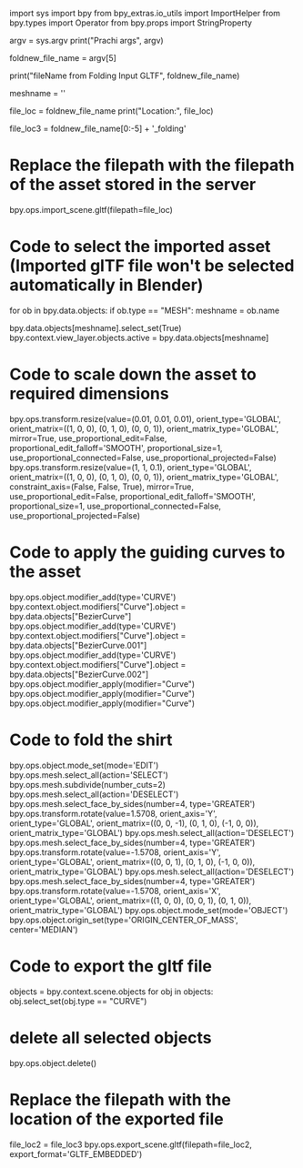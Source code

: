 import sys
import bpy
from bpy_extras.io_utils import ImportHelper
from bpy.types import Operator
from bpy.props import StringProperty

argv = sys.argv
print("Prachi args", argv)

foldnew_file_name = argv[5]

print("fileName from Folding Input GLTF", foldnew_file_name)

meshname = ''

file_loc = foldnew_file_name
print("Location:", file_loc)

file_loc3 = foldnew_file_name[0:-5] + '_folding'

# Replace the filepath with the filepath of the asset stored in the server
bpy.ops.import_scene.gltf(filepath=file_loc)

# Code to select the imported asset (Imported glTF file won't be selected automatically in Blender)
for ob in bpy.data.objects:
    if ob.type == "MESH":
        meshname = ob.name

bpy.data.objects[meshname].select_set(True)
bpy.context.view_layer.objects.active = bpy.data.objects[meshname]

# Code to scale down the asset to required dimensions
bpy.ops.transform.resize(value=(0.01, 0.01, 0.01), orient_type='GLOBAL', orient_matrix=((1, 0, 0), (0, 1, 0), (0, 0, 1)), orient_matrix_type='GLOBAL', mirror=True, use_proportional_edit=False, proportional_edit_falloff='SMOOTH', proportional_size=1, use_proportional_connected=False, use_proportional_projected=False)
bpy.ops.transform.resize(value=(1, 1, 0.1), orient_type='GLOBAL', orient_matrix=((1, 0, 0), (0, 1, 0), (0, 0, 1)), orient_matrix_type='GLOBAL', constraint_axis=(False, False, True), mirror=True, use_proportional_edit=False, proportional_edit_falloff='SMOOTH', proportional_size=1, use_proportional_connected=False, use_proportional_projected=False)

# Code to apply the guiding curves to the asset
bpy.ops.object.modifier_add(type='CURVE')
bpy.context.object.modifiers["Curve"].object = bpy.data.objects["BezierCurve"]
bpy.ops.object.modifier_add(type='CURVE')
bpy.context.object.modifiers["Curve"].object = bpy.data.objects["BezierCurve.001"]
bpy.ops.object.modifier_add(type='CURVE')
bpy.context.object.modifiers["Curve"].object = bpy.data.objects["BezierCurve.002"]
bpy.ops.object.modifier_apply(modifier="Curve")
bpy.ops.object.modifier_apply(modifier="Curve")
bpy.ops.object.modifier_apply(modifier="Curve")

# Code to fold the shirt
bpy.ops.object.mode_set(mode='EDIT')
bpy.ops.mesh.select_all(action='SELECT')
bpy.ops.mesh.subdivide(number_cuts=2)
bpy.ops.mesh.select_all(action='DESELECT')
bpy.ops.mesh.select_face_by_sides(number=4, type='GREATER')
bpy.ops.transform.rotate(value=1.5708, orient_axis='Y', orient_type='GLOBAL', orient_matrix=((0, 0, -1), (0, 1, 0), (-1, 0, 0)), orient_matrix_type='GLOBAL')
bpy.ops.mesh.select_all(action='DESELECT')
bpy.ops.mesh.select_face_by_sides(number=4, type='GREATER')
bpy.ops.transform.rotate(value=-1.5708, orient_axis='Y', orient_type='GLOBAL', orient_matrix=((0, 0, 1), (0, 1, 0), (-1, 0, 0)), orient_matrix_type='GLOBAL')
bpy.ops.mesh.select_all(action='DESELECT')
bpy.ops.mesh.select_face_by_sides(number=4, type='GREATER')
bpy.ops.transform.rotate(value=-1.5708, orient_axis='X', orient_type='GLOBAL', orient_matrix=((1, 0, 0), (0, 0, 1), (0, 1, 0)), orient_matrix_type='GLOBAL')
bpy.ops.object.mode_set(mode='OBJECT')
bpy.ops.object.origin_set(type='ORIGIN_CENTER_OF_MASS', center='MEDIAN')

# Code to export the gltf file
objects = bpy.context.scene.objects
for obj in objects:
    obj.select_set(obj.type == "CURVE")
# delete all selected objects
bpy.ops.object.delete()

# Replace the filepath with the location of the exported file
file_loc2 = file_loc3
bpy.ops.export_scene.gltf(filepath=file_loc2, export_format='GLTF_EMBEDDED')
